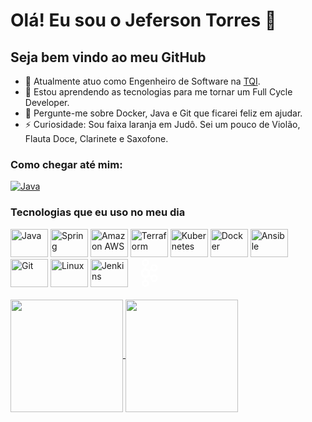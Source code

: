 # Olá! Eu sou o Jeferson Torres 👋
## Seja bem vindo ao meu GitHub
- 🔭 Atualmente atuo como Engenheiro de Software na [TQI](https://www.tqi.com.br/).
- 🌱 Estou aprendendo as tecnologias para me tornar um Full Cycle Developer.
- 💬 Pergunte-me sobre Docker, Java e Git que ficarei feliz em ajudar.
- ⚡ Curiosidade: Sou faixa laranja em Judô. Sei um pouco de Violão, Flauta Doce, Clarinete e Saxofone.

### Como chegar até mim:
[<img aling="center" alt="Java" src="https://img.shields.io/badge/LinkedIn-0077B5?style=for-the-badge&logo=linkedin&logoColor=white">](https://www.linkedin.com/in/jefersontorres-f/)

### Tecnologias que eu uso no meu dia
<!--Link dos Icon https://devicon.dev/-->

<div style="diplay: inline_block">
  <link rel="stylesheet" href="https://cdn.jsdelivr.net/gh/devicons/devicon@v2.15.1/devicon.min.css">
  <img aling="center" alt="Java" height="45" width="60" src="https://cdn.jsdelivr.net/gh/devicons/devicon/icons/java/java-original.svg" />
  <img aling="center" alt="Spring" height="45" width="60" src="https://cdn.jsdelivr.net/gh/devicons/devicon/icons/spring/spring-original.svg" />
  <img aling="center" alt="Amazon AWS" height="45" width="60" src="https://cdn.jsdelivr.net/gh/devicons/devicon/icons/amazonwebservices/amazonwebservices-original.svg" />
  <img aling="center" alt="Terraform" height="45" width="60" src="https://cdn.jsdelivr.net/gh/devicons/devicon/icons/terraform/terraform-original.svg" />
  <img aling="center" alt="Kubernetes" height="45" width="60" src="https://cdn.jsdelivr.net/gh/devicons/devicon/icons/kubernetes/kubernetes-plain.svg" />
  <img aling="center" alt="Docker" height="45" width="60" src="https://cdn.jsdelivr.net/gh/devicons/devicon/icons/docker/docker-original.svg" />
  <img aling="center" alt="Ansible" height="45" width="60" src="https://cdn.jsdelivr.net/gh/devicons/devicon/icons/ansible/ansible-original.svg" />
  <img aling="center" alt="Git" height="45" width="60" src="https://cdn.jsdelivr.net/gh/devicons/devicon/icons/git/git-original.svg" />
  <img aling="center" alt="Linux" height="45" width="60" src="https://cdn.jsdelivr.net/gh/devicons/devicon/icons/linux/linux-original.svg" />
  <img aling="center" alt="Jenkins" height="45" width="60" src="https://cdn.jsdelivr.net/gh/devicons/devicon/icons/jenkins/jenkins-original.svg" />
  <svg height="45" width="60" role="img" viewBox="0 0 24 24" xmlns="http://www.w3.org/2000/svg"><path d="M9.71 2.136a1.43 1.43 0 0 0-2.047 0h-.007a1.48 1.48 0 0 0-.421 1.042c0 .41.161.777.422 1.039l.007.007c.257.264.616.426 1.019.426.404 0 .766-.162 1.027-.426l.003-.007c.261-.262.421-.629.421-1.039 0-.408-.159-.777-.421-1.042H9.71zM8.683 22.295c.404 0 .766-.167 1.027-.429l.003-.008c.261-.261.421-.631.421-1.036 0-.41-.159-.778-.421-1.044H9.71a1.42 1.42 0 0 0-1.027-.432 1.4 1.4 0 0 0-1.02.432h-.007c-.26.266-.422.634-.422 1.044 0 .406.161.775.422 1.036l.007.008c.258.262.617.429 1.02.429zm7.89-4.462c.359-.096.683-.33.882-.684l.027-.052a1.47 1.47 0 0 0 .114-1.067 1.454 1.454 0 0 0-.675-.896l-.021-.014a1.425 1.425 0 0 0-1.078-.132c-.36.091-.684.335-.881.686-.2.349-.241.75-.146 1.119.099.363.33.691.675.896h.002c.346.203.737.239 1.101.144zm-6.405-7.342a2.083 2.083 0 0 0-1.485-.627c-.58 0-1.103.242-1.482.627-.378.385-.612.916-.612 1.507s.233 1.124.612 1.514a2.08 2.08 0 0 0 2.967 0c.379-.39.612-.923.612-1.514s-.233-1.122-.612-1.507zm-.835-2.51c.843.141 1.6.552 2.178 1.144h.004c.092.093.182.196.265.299l1.446-.851a3.176 3.176 0 0 1-.047-1.808 3.149 3.149 0 0 1 1.456-1.926l.025-.016a3.062 3.062 0 0 1 2.345-.306c.77.21 1.465.721 1.898 1.482v.002c.431.757.518 1.626.313 2.408a3.145 3.145 0 0 1-1.456 1.928l-.198.118h-.02a3.095 3.095 0 0 1-2.154.201 3.127 3.127 0 0 1-1.514-.944l-1.444.848a4.162 4.162 0 0 1 0 2.879l1.444.846c.413-.47.939-.789 1.514-.944a3.041 3.041 0 0 1 2.371.319l.048.023v.002a3.17 3.17 0 0 1 1.408 1.906 3.215 3.215 0 0 1-.313 2.405l-.026.053-.003-.005a3.147 3.147 0 0 1-1.867 1.436 3.096 3.096 0 0 1-2.371-.318v-.006a3.156 3.156 0 0 1-1.456-1.927 3.175 3.175 0 0 1 .047-1.805l-1.446-.848a3.905 3.905 0 0 1-.265.294l-.004.005a3.938 3.938 0 0 1-2.178 1.138v1.699a3.09 3.09 0 0 1 1.56.862l.002.004c.565.572.914 1.368.914 2.243 0 .873-.35 1.664-.914 2.239l-.002.009a3.1 3.1 0 0 1-2.21.931 3.1 3.1 0 0 1-2.206-.93h-.002v-.009a3.186 3.186 0 0 1-.916-2.239c0-.875.35-1.672.916-2.243v-.004h.002a3.1 3.1 0 0 1 1.558-.862v-1.699a3.926 3.926 0 0 1-2.176-1.138l-.006-.005a4.098 4.098 0 0 1-1.173-2.874c0-1.122.452-2.136 1.173-2.872h.006a3.947 3.947 0 0 1 2.176-1.144V6.289a3.137 3.137 0 0 1-1.558-.864h-.002v-.004a3.192 3.192 0 0 1-.916-2.243c0-.871.35-1.669.916-2.243l.002-.002A3.084 3.084 0 0 1 8.683 0c.861 0 1.641.355 2.21.932v.002h.002c.565.574.914 1.372.914 2.243 0 .876-.35 1.667-.914 2.243l-.002.005a3.142 3.142 0 0 1-1.56.864v1.692zm8.121-1.129l-.012-.019a1.452 1.452 0 0 0-.87-.668 1.43 1.43 0 0 0-1.103.146h.002c-.347.2-.58.529-.677.896-.095.365-.054.768.146 1.119l.007.009c.2.347.519.579.874.673.357.103.755.059 1.098-.144l.019-.009a1.47 1.47 0 0 0 .657-.885 1.493 1.493 0 0 0-.141-1.118" fill="#FFF"/></svg>

</div>
<!-- <div style="diplay: inline_block">
  <img aling="center" alt="Java" src="https://img.shields.io/badge/Java-ED8B00?style=for-the-badge&logo=java&logoColor=white">
  <img aling="center" alt="Spring" src="https://img.shields.io/badge/Spring-6DB33F?style=for-the-badge&logo=spring&logoColor=white">
  <img aling="center" alt="Amazon AWS" src="https://img.shields.io/badge/Amazon_AWS-232F3E?style=for-the-badge&logo=amazon-aws&logoColor=white">
  <img aling="center" alt="Terraform" src="https://img.shields.io/badge/terraform-4287f5?style=for-the-badge&logo=terraform&logoColor=white">
  <img aling="center" alt="Kubernetes" src="https://img.shields.io/badge/kubernetes-fff?style=for-the-badge&logo=kubernetes">
  <img aling="center" alt="Docker" src="https://img.shields.io/badge/docker-0db7ed?style=for-the-badge&logo=docker&logoColor=white">
  <img aling="center" alt="Ansible" src="https://img.shields.io/badge/ansible-000?style=for-the-badge&logo=ansible&logoColor=white">
  <img aling="center" alt="Git" src="https://img.shields.io/badge/Git-fff?style=for-the-badge&logo=git">
</div> -->


<br>
<a href="https://github.com/JefersonT?tab=repositories">
  <img height="180cm" align="center" src="https://github-readme-stats.vercel.app/api?username=jefersont&count_private=true&show_icons=true&theme=github_dark&include_all_commits=true&count_private=true" />
</a>
<a href="https://github.com/JefersonT?tab=repositories">
  <img height="180cm" align="center" src="https://github-readme-stats.vercel.app/api/top-langs/?username=jefersont&show_icons=true&theme=github_dark&layout=compact&langs_count=6" />
</a>

<br/>


<!-- [![willianrod's wakatime stats](https://github-readme-stats.vercel.app/api/wakatime?username=jefersont&show_icons=true&theme=dark)](https://github.com/JefersonT?tab=repositories) -->

<!-- [![Readme Card](https://github-readme-stats.vercel.app/api/pin/?username=jefersont&repo=OdontoNetwork&show_icons=true&theme=github_dark&show_owner=true)](https://github.com/anuraghazra/github-readme-stats) -->


<!-- ### Hi there 👋
## I'm Jeferson Torres -->
<!-- # Hi there! I'm Jeferson Torres 👋 -->
<!--
**JefersonT/JefersonT** is a ✨ _special_ ✨ repository because its `README.md` (this file) appears on your GitHub profile.

Here are some ideas to get you started:

- 🔭 I’m currently working on ...
- 🌱 I’m currently learning ...
- 👯 I’m looking to collaborate on ...
- 🤔 I’m looking for help with ...
- 💬 Ask me about ...
- 📫 How to reach me: ...
- 😄 Pronouns: ...
- ⚡ Fun fact: ...
-->
